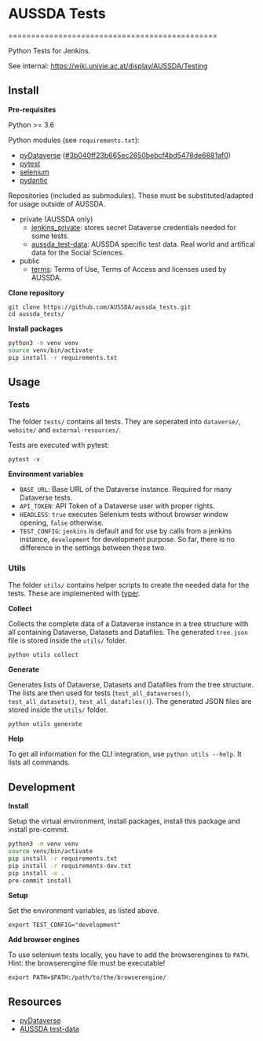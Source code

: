 # AUSSDA Tests
==============================================

Python Tests for Jenkins.

See internal: https://wiki.univie.ac.at/display/AUSSDA/Testing

## Install

**Pre-requisites**

Python >= 3.6

Python modules (see `requirements.txt`):
* [pyDataverse](https://github.com/AUSSDA/pyDataverse) ([#3b040ff23b665ec2650bebcf4bd5478de6881af0](https://github.com/AUSSDA/pyDataverse/commit/3b040ff23b665ec2650bebcf4bd5478de6881af0))
* [pytest](https://docs.pytest.org/en/stable/)
* [selenium](https://selenium-python.readthedocs.io/)
* [pydantic](https://pydantic-docs.helpmanual.io/)

Repositories (included as submodules). These must be substituted/adapted for usage outside of AUSSDA.
* private (AUSSDA only)
  * [jenkins_private](https://github.com/AUSSDA/jenkins_private): stores secret Dataverse credentials needed for some tests.
  * [aussda_test-data](https://github.com/AUSSDA/aussda_test-data): AUSSDA specific test data. Real world and artifical data for the Social Sciences.
* public
  * [terms](https://github.com/AUSSDA/terms): Terms of Use, Terms of Access and licenses used by AUSSDA.

**Clone repository**

```shell
git clone https://github.com/AUSSDA/aussda_tests.git
cd aussda_tests/
```

**Install packages**

```bash
python3 -m venv venv
source venv/bin/activate
pip install -r requirements.txt
```

## Usage

### Tests

The folder `tests/` contains all tests. They are seperated into `dataverse/`, `website/` and `external-resources/`.

Tests are executed with pytest:

```shell
pytest -v
```

**Environment variables**

* `BASE_URL`: Base URL of the Dataverse instance. Required for many Dataverse tests.
* `API_TOKEN`: API Token of a Dataverse user with proper rights.
* `HEADLESS`: `true` executes Selenium tests without browser window opening, `false` otherwise.
* `TEST_CONFIG`: `jenkins` is default and for use by calls from a jenkins instance, `development` for development purpose. So far, there is no difference in the settings between these two.

### Utils

The folder `utils/` contains helper scripts to create the needed data for the tests. These are implemented with [typer](https://typer.tiangolo.com/). 

**Collect**

Collects the complete data of a Dataverse instance in a tree structure with all containing Dataverse, Datasets and Datafiles. The generated `tree.json` file is stored inside the `utils/` folder.

```shell
python utils collect
```

**Generate**

Generates lists of Dataverse, Datasets and Datafiles from the tree structure. The lists are then used for tests (`test_all_dataverses()`, `test_all_datasets()`, `test_all_datafiles()`). The generated JSON files are stored inside the `utils/` folder.

```shell
python utils generate
```

**Help**

To get all information for the CLI integration, use `python utils --help`. It lists all commands.

## Development

**Install**

Setup the virtual environment, install packages, install this package and install pre-commit.

```bash
python3 -m venv venv
source venv/bin/activate
pip install -r requirements.txt
pip install -r requirements-dev.txt
pip install -e .
pre-commit install
```

**Setup**

Set the environment variables, as listed above.

```shell
export TEST_CONFIG="development"
```

**Add browser engines**

To use selenium tests locally, you have to add the browserengines to `PATH`. Hint: the browserengine file must be executable!

```shell
export PATH=$PATH:/path/to/the/browserengine/
```

## Resources

* [pyDataverse](https://github.com/AUSSDA/pyDataverse)
* [AUSSDA test-data](https://github.com/AUSSDA/aussda_test-data)
